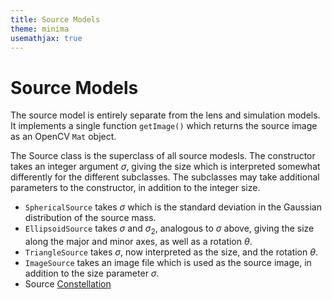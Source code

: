 ```yaml
---
title: Source Models
theme: minima
usemathjax: true
---
```


# Source Models

The source model is entirely separate from the lens and simulation
models.  It implements a single function `getImage()` which returns
the source image as an OpenCV `Mat` object.

The Source class is the superclass of all source modesls.
The constructor takes an integer argument $\sigma$, giving the size which
is interpreted somewhat differently for the different subclasses.
The subclasses may take additional parameters to the constructor,
in addition to the integer size.
+ `SphericalSource` takes $\sigma$ which is the standard deviation in
  the Gaussian distribution of the source mass.
+ `EllipsoidSource` takes $\sigma$ and $\sigma_2$, analogous to $\sigma$ above,
  giving the size along the major and minor axes, as well as a rotation $\theta$.
+ `TriangleSource` takes $\sigma$, now interpreted as the size, and
  the rotation $\theta$.
+ `ImageSource` takes an image file which is used as the source image, in addition
  to the size parameter $\sigma$.
+ Source [Constellation](Constellation)
